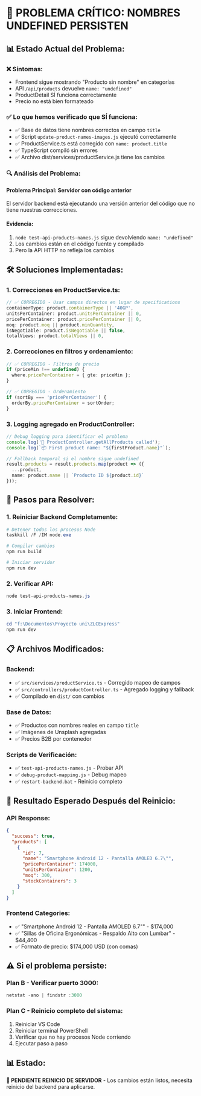 # 🚨 PROBLEMA CRÍTICO: NOMBRES UNDEFINED PERSISTEN

## 📊 **Estado Actual del Problema:**

### ❌ **Síntomas:**
- Frontend sigue mostrando "Producto sin nombre" en categorías
- API `/api/products` devuelve `name: "undefined"`
- ProductDetail SÍ funciona correctamente
- Precio no está bien formateado

### ✅ **Lo que hemos verificado que SÍ funciona:**
- ✅ Base de datos tiene nombres correctos en campo `title`
- ✅ Script `update-product-names-images.js` ejecutó correctamente
- ✅ ProductService.ts está corregido con `name: product.title`
- ✅ TypeScript compiló sin errores
- ✅ Archivo dist/services/productService.js tiene los cambios

### 🔍 **Análisis del Problema:**

#### **Problema Principal: Servidor con código anterior**
El servidor backend está ejecutando una versión anterior del código que no tiene nuestras correcciones.

#### **Evidencia:**
1. `node test-api-products-names.js` sigue devolviendo `name: "undefined"`
2. Los cambios están en el código fuente y compilado
3. Pero la API HTTP no refleja los cambios

## 🛠️ **Soluciones Implementadas:**

### **1. Correcciones en ProductService.ts:**
```typescript
// ✅ CORREGIDO - Usar campos directos en lugar de specifications
containerType: product.containerType || '40GP',
unitsPerContainer: product.unitsPerContainer || 0,
pricePerContainer: product.pricePerContainer || 0,
moq: product.moq || product.minQuantity,
isNegotiable: product.isNegotiable || false,
totalViews: product.totalViews || 0,
```

### **2. Correcciones en filtros y ordenamiento:**
```typescript
// ✅ CORREGIDO - Filtros de precio
if (priceMin !== undefined) {
  where.pricePerContainer = { gte: priceMin };
}

// ✅ CORREGIDO - Ordenamiento
if (sortBy === 'pricePerContainer') {
  orderBy.pricePerContainer = sortOrder;
}
```

### **3. Logging agregado en ProductController:**
```typescript
// Debug logging para identificar el problema
console.log('🔄 ProductController.getAllProducts called');
console.log(`📦 First product name: "${firstProduct.name}"`);

// Fallback temporal si el nombre sigue undefined
result.products = result.products.map(product => ({
  ...product,
  name: product.name || `Producto ID ${product.id}`
}));
```

## 🚀 **Pasos para Resolver:**

### **1. Reiniciar Backend Completamente:**
```powershell
# Detener todos los procesos Node
taskkill /F /IM node.exe

# Compilar cambios
npm run build

# Iniciar servidor
npm run dev
```

### **2. Verificar API:**
```powershell
node test-api-products-names.js
```

### **3. Iniciar Frontend:**
```powershell
cd "f:\Documentos\Proyecto uni\ZLCExpress"
npm run dev
```

## 📋 **Archivos Modificados:**

### **Backend:**
- ✅ `src/services/productService.ts` - Corregido mapeo de campos
- ✅ `src/controllers/productController.ts` - Agregado logging y fallback
- ✅ Compilado en `dist/` con cambios

### **Base de Datos:**
- ✅ Productos con nombres reales en campo `title`
- ✅ Imágenes de Unsplash agregadas
- ✅ Precios B2B por contenedor

### **Scripts de Verificación:**
- ✅ `test-api-products-names.js` - Probar API
- ✅ `debug-product-mapping.js` - Debug mapeo
- ✅ `restart-backend.bat` - Reinicio completo

## 🎯 **Resultado Esperado Después del Reinicio:**

### **API Response:**
```json
{
  "success": true,
  "products": [
    {
      "id": 7,
      "name": "Smartphone Android 12 - Pantalla AMOLED 6.7\"",
      "pricePerContainer": 174000,
      "unitsPerContainer": 1200,
      "moq": 300,
      "stockContainers": 3
    }
  ]
}
```

### **Frontend Categories:**
- ✅ "Smartphone Android 12 - Pantalla AMOLED 6.7"" - $174,000
- ✅ "Sillas de Oficina Ergonómicas - Respaldo Alto con Lumbar" - $44,400
- ✅ Formato de precio: $174,000 USD (con comas)

## ⚠️ **Si el problema persiste:**

### **Plan B - Verificar puerto 3000:**
```powershell
netstat -ano | findstr :3000
```

### **Plan C - Reinicio completo del sistema:**
1. Reiniciar VS Code
2. Reiniciar terminal PowerShell
3. Verificar que no hay procesos Node corriendo
4. Ejecutar paso a paso

## 📊 **Estado:** 
**🔄 PENDIENTE REINICIO DE SERVIDOR** - Los cambios están listos, necesita reinicio del backend para aplicarse.
